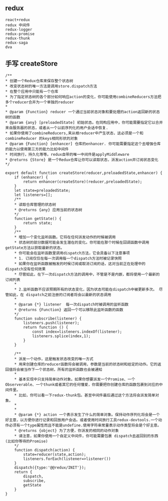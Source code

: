 ## redux

    react+redux
    redux 中间件
    redux-logger
    redux-promise
    redux-thunk
    redux-saga
    dva


## 手写 createStore

    /**
    * 创建一个Redux仓库来保存整个状态树
    * 改变状态树的唯一方法是调用store.dispatch方法
    * 在整个应用中只能有一个仓库
    * 为了指定状态树的各个部分如何响应action的变化，你可能使用combineReducers方法把多个reducer合并为一个单独的reducer
    * 
    * @param {Function} reducer 一个通过当前状态对象和要处理的action返回新的状态树的函数
    * @param {any} [preloadedState] 初始状态。在同构应用中，你可能需要指定它以合并来自服务器的状态，或者从一个以前序列化的用户会话中恢复. 
    * 如果你使用了combineReducers,来从根reducer中产生状态，这必须是一个和combineReducer 的keys相同形状的对象
    * @param {Function} [enhancer] 仓库的enhancer. 你可能需要指定这个去增强仓库的能力以使用第三方的能力比如中间件
    * 时间旅行，持久化等等。redux自带的唯一中间件是applyMiddleware
    * @returns {Store} 是一个Redux仓库让你可以读取状态，派发action并订阅状态变化
    */

    export default function createStore(reducer,preloadedState,enhancer) {
        if (enhancer) {
            return enhancer(createStore)(reducer,preloadedState);
        }
        let state=preloadedState;
        let listeners=[];
        /**
        * 读取仓库管理的状态树
        * @returns {any} 应用当前的状态树
        */
        function getState() {
            return state;
        }
        /**
        * 增加一个变化监听函数。它将在任何派发动作的时候被调用
        * 状态树的部分数据可能会发生潜在的变化。你可能在那个时候在回调函数中调用getState方法以获取最新的状态。
        * 你可能会在监听函数里调用dispatch方法，它会具备以下注意事项
        * 1. 订阅仅仅在每一次调用每一个dispatch方法时被记录快照
        * 如果你在监听函数被触发的时候订阅或取消订阅的话，这对当前正在处理中的dispatch没有任何效果
        * 尽管如此，在下一次dispatch方法的调用中，不管是不是内嵌，都将使用一个最新的订阅列表
        * 
        * 2.监听函数不应该预期所有的状态变化，因为状态可能在dispatch中被更新多次。 尽管如此，在 dispatch之前注册的订阅者将会以最新的状态调用
        * 
        * @param {*} listener  每一次dispatch时被调用的监听函数
        * @returns {Function} 返回一个可以移除此监听函数的函数
        */
        function subscribe(listener) {
            listeners.push(listener);
            return function () {
                const index=listeners.indexOf(listener);
                listeners.splice(index,1);
            }
        }

        /**
        * 派发一个动作，这是触发状态改变的唯一方式
        * 用来创建仓库的reducer函数将会被调用，参数是当前的状态树和给定的动作。它的返回值将会被当作下一个状态树，所有的监听函数也会被通知
        * 
        * 基本实现中只支持简单动作对象。如果你想要派发一个Promise、一个Observerable、一个thunk或者其它的任何懂爱，你需要把你创建仓库的函数包裹到对应的中间件里。
        * 比如，你可以看一下redux-thunk包。甚至中间件最后通过这个方法将会派发简单对象。
        * 
        * 
        * @param {*} action 一个表示发生了什么的简单对象。保持动作序列化将会是一个好主意，以方便你进行记录和回放用户会话。或者使用时间旅行工具redux-devtools.一个动作必须有一个type属性而且不能是undefine.使用字符串常量表示动作类型将会是个好主意。
        * @returns {object} 为了方便，你派发的相同的动作对象
        * 请注意，如果你使用一个自定义中间件，你可能需要包裹 dispatch去返回别的东西(比如你等待的Promise)
        */
        function dispatch(action) {
            state=reducer(state,action);
            listeners.forEach(listener=>listener())
        }
        dispatch({type:'@@redux/INIT'});
        return {
            dispatch,
            subscribe,
            getState
        }
    }
